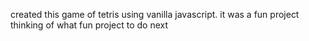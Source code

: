 created this game of tetris using vanilla javascript.
it was a fun project
thinking of what fun project to do next
